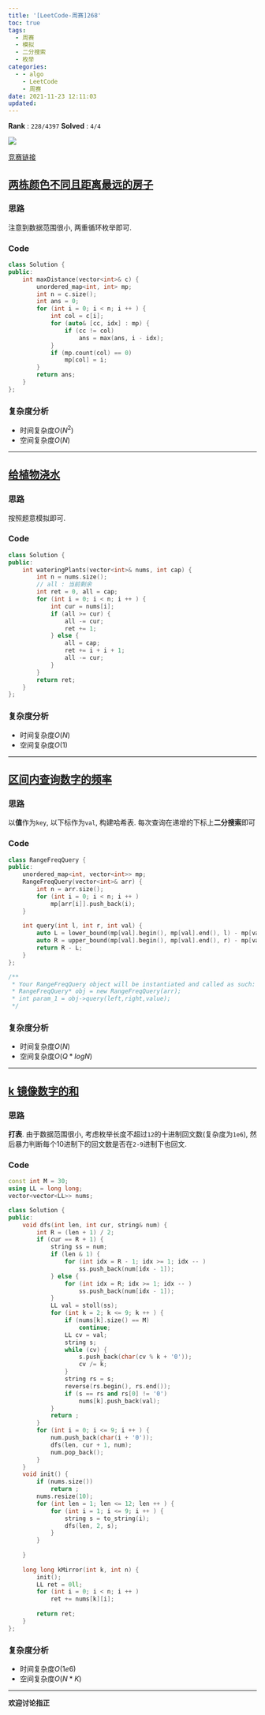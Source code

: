 ```yaml
---
title: '[LeetCode-周赛]268'
toc: true
tags:
  - 周赛
  - 模拟
  - 二分搜索
  - 枚举
categories:
  - - algo
    - LeetCode
    - 周赛
date: 2021-11-23 12:11:03
updated:
---
```


**Rank** : `228/4397`
**Solved** : `4/4`

![](https://cdn.jsdelivr.net/gh/CsJsss/CsJsss.github.io@hexo/themes/hexo-theme-icarus/source/img/2021/11/23/LeetCode周赛268.png)

[竞赛链接](https://leetcode-cn.com/contest/weekly-contest-268/)

<!--more-->

## [两栋颜色不同且距离最远的房子](https://leetcode-cn.com/problems/two-furthest-houses-with-different-colors/) 

### 思路
注意到数据范围很小, 两重循环枚举即可.

### Code
```cpp
class Solution {
public:
    int maxDistance(vector<int>& c) {
        unordered_map<int, int> mp;
        int n = c.size();
        int ans = 0;
        for (int i = 0; i < n; i ++ ) {
            int col = c[i];
            for (auto& [cc, idx] : mp) {
                if (cc != col)
                    ans = max(ans, i - idx);
            }
            if (mp.count(col) == 0)
                mp[col] = i;
        }
        return ans;
    }
};
```

### 复杂度分析

- 时间复杂度$O(N^2)$
- 空间复杂度$O(N)$
----

## [给植物浇水](https://leetcode-cn.com/problems/watering-plants/)

### 思路
按照题意模拟即可.

### Code
```cpp
class Solution {
public:
    int wateringPlants(vector<int>& nums, int cap) {
        int n = nums.size();
        // all : 当前剩余
        int ret = 0, all = cap;
        for (int i = 0; i < n; i ++ ) {
            int cur = nums[i];
            if (all >= cur) {
                all -= cur;
                ret += 1;
            } else {
                all = cap;
                ret += i + i + 1;
                all -= cur;
            }
        }
        return ret;
    }
};
```

### 复杂度分析

- 时间复杂度$O(N)$
- 空间复杂度$O(1)$
----

## [区间内查询数字的频率](https://leetcode-cn.com/problems/range-frequency-queries/)

### 思路
以**值**作为`key`, 以下标作为`val`, 构建哈希表.
每次查询在递增的下标上**二分搜索**即可

### Code
```cpp
class RangeFreqQuery {
public:
    unordered_map<int, vector<int>> mp;
    RangeFreqQuery(vector<int>& arr) {
        int n = arr.size();
        for (int i = 0; i < n; i ++ )
            mp[arr[i]].push_back(i);
    }
    
    int query(int l, int r, int val) {
        auto L = lower_bound(mp[val].begin(), mp[val].end(), l) - mp[val].begin();
        auto R = upper_bound(mp[val].begin(), mp[val].end(), r) - mp[val].begin();
        return R - L;
    }
};

/**
 * Your RangeFreqQuery object will be instantiated and called as such:
 * RangeFreqQuery* obj = new RangeFreqQuery(arr);
 * int param_1 = obj->query(left,right,value);
 */
```

### 复杂度分析
- 时间复杂度$O(N)$
- 空间复杂度$O(Q * logN)$
----

## [k 镜像数字的和](https://leetcode-cn.com/problems/sum-of-k-mirror-numbers/)

### 思路
**打表**. 由于数据范围很小, 考虑枚举长度不超过`12`的十进制回文数(复杂度为`1e6`), 然后暴力判断每个10进制下的回文数是否在`2-9`进制下也回文.

### Code
```cpp
const int M = 30;
using LL = long long;
vector<vector<LL>> nums;

class Solution {
public: 
    void dfs(int len, int cur, string& num) {
        int R = (len + 1) / 2;
        if (cur == R + 1) {
            string ss = num;
            if (len & 1) {
                for (int idx = R - 1; idx >= 1; idx -- )
                    ss.push_back(num[idx - 1]);
            } else {
                for (int idx = R; idx >= 1; idx -- )
                    ss.push_back(num[idx - 1]);
            }
            LL val = stoll(ss);
            for (int k = 2; k <= 9; k ++ ) {
                if (nums[k].size() == M)
                    continue;
                LL cv = val;
                string s;
                while (cv) {
                    s.push_back(char(cv % k + '0'));
                    cv /= k;
                }
                string rs = s;
                reverse(rs.begin(), rs.end());
                if (s == rs and rs[0] != '0')
                    nums[k].push_back(val);
            }
            return ;
        }
        for (int i = 0; i <= 9; i ++ ) {
            num.push_back(char(i + '0'));
            dfs(len, cur + 1, num);
            num.pop_back();
        }
    }
    void init() {
        if (nums.size())
            return ;
        nums.resize(10);
        for (int len = 1; len <= 12; len ++ ) { 
            for (int i = 1; i <= 9; i ++ ) {
                string s = to_string(i);
                dfs(len, 2, s);                
            }
        }
            
    }
    
    long long kMirror(int k, int n) {
        init();
        LL ret = 0ll;
        for (int i = 0; i < n; i ++ )
            ret += nums[k][i];
        
        return ret;
    }
};
```

### 复杂度分析
- 时间复杂度$O(1e6)$
- 空间复杂度$O(N * K)$

----
**欢迎讨论指正**
